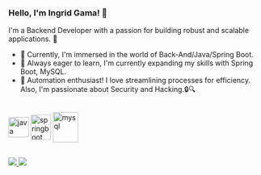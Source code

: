 ### Hello, I'm Ingrid Gama! 👋

I'm a Backend Developer with a passion for building robust and scalable applications. 🚀

- 🔭 Currently, I'm immersed in the world of Back-And/Java/Spring Boot.
- 🌱 Always eager to learn, I'm currently expanding my skills with Spring Boot, MySQL.
- 🤖 Automation enthusiast! I love streamlining processes for efficiency. Also, I'm passionate about Security and Hacking.🔒🔍



<div style="display: inline_block"><br>
  
   <img align="center" alt="java" height="40" width="40" src="https://cdn.jsdelivr.net/gh/devicons/devicon/icons/java/java-original.svg" />   
   <img align="center" alt="springboot" height="50" width="40" src="https://cdn.jsdelivr.net/gh/devicons/devicon/icons/spring/spring-original-wordmark.svg"/>
      
   <img align="center" alt="mysql" height="60" width="50" src="https://cdn.jsdelivr.net/gh/devicons/devicon/icons/mysql/mysql-plain-wordmark.svg" />  
  
         
   
           
                          
</div>
  
  ##
  
  
  <div> 
  

<a href="mailto:ingridgamaa96@gmail.com" target="_blank">
  <img src="https://img.shields.io/badge/-Gmail-%23333?style=for-the-badge&logo=gmail&logoColor=white" target="_blank"
</a>
<a href="https://www.linkedin.com/in/ingridsgama/" target="_blank">
  <img src="https://img.shields.io/badge/-LinkedIn-%230077B5?style=for-the-badge&logo=linkedin&logoColor=white" target="_blank">
</a> 


  
  
  

            
 
</div>
